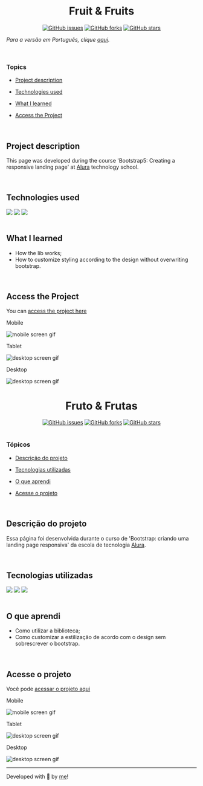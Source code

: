 
<h1 align='center'> Fruit & Fruits </h1>

<div align='center'>
   <a href="https://github.com/Caroline-Barbosa-Vilar/fruit-fruits-bootstrap/issues"><img alt="GitHub issues" src="https://img.shields.io/github/issues/Caroline-Barbosa-Vilar/fruit-fruits-bootstrap"></a>
	<a href="https://github.com/Caroline-Barbosa-Vilar/fruit-fruits-bootstrap/network"><img alt="GitHub forks" src="https://img.shields.io/github/forks/Caroline-Barbosa-Vilar/fruit-fruits-bootstrap"></a>
	<a href="https://github.com/Caroline-Barbosa-Vilar/fruit-fruits-bootstrap/stargazers"><img alt="GitHub stars" src="https://img.shields.io/github/stars/Caroline-Barbosa-Vilar/fruit-fruits-bootstrap"></a>
</div>


_Para a versão em Português, clique [aqui](#portuguese)._

<br>

### Topics

- [Project description](#project-description)

- [Technologies used](#technologies-used)

- [What I learned](#what-I-learned)

- [Access the Project](#access-the-project)

<br>

## Project description

<p align="justify">

This page was developed during the course 'Bootstrap5: Creating a responsive landing page' at [Alura](https://www.alura.com.br) technology school.
</p>

<br>

## Technologies used

<div>
  <img src="https://img.shields.io/badge/HTML5-E34F26?style=for-the-badge&logo=html5&logoColor=white">
  <img src="https://img.shields.io/badge/CSS3-1572B6?style=for-the-badge&logo=css3&logoColor=white">
  <img src="https://img.shields.io/badge/BOOTSTRAP5-7836F9?style=for-the-badge&logo=bootstrap&logoColor=white">
</div>

<br>

## What I learned

- How the lib works;
- How to customize styling according to the design without overwriting bootstrap.


<br>

## Access the Project

You can [access the project here](https://caroline-barbosa-vilar.github.io/fruit-fruits-bootstrap/) 

Mobile

<img src="./src/fruits-bootstrap-mobile-screen.gif" alt="mobile screen gif">

Tablet 

<img src="./src/fruits-bootstrap-tablet-screen.gif" alt="desktop screen gif">

Desktop 

<img src="./src/fruits-bootstrap-desktop-screen.gif" alt="desktop screen gif"> 

<br>

<div id="portuguese">


<h1 align='center'> Fruto & Frutas </h1>

<div align='center'>
   <a href="https://github.com/Caroline-Barbosa-Vilar/fruit-fruits-bootstrap/issues"><img alt="GitHub issues" src="https://img.shields.io/github/issues/Caroline-Barbosa-Vilar/fruit-fruits-bootstrap"></a>
	<a href="https://github.com/Caroline-Barbosa-Vilar/fruit-fruits-bootstrap/network"><img alt="GitHub forks" src="https://img.shields.io/github/forks/Caroline-Barbosa-Vilar/fruit-fruits-bootstrap"></a>
	<a href="https://github.com/Caroline-Barbosa-Vilar/fruit-fruits-bootstrap/stargazers"><img alt="GitHub stars" src="https://img.shields.io/github/stars/Caroline-Barbosa-Vilar/fruit-fruits-bootstrap"></a>
</div>

<br>

### Tópicos 

- [Descrição do projeto](#descrição-do-projeto)

- [Tecnologias utilizadas](#tecnologias-utilizadas)

- [O que aprendi](#o-que-aprendi)

- [Acesse o projeto](#acesse-o-projeto)

<br>

## Descrição do projeto 

<p align="justify">

Essa página foi desenvolvida durante o curso de 'Bootstrap: criando uma landing page responsiva' da escola de tecnologia [Alura](https://www.alura.com.br).
</p>

<br>

## Tecnologias utilizadas

<div>
  <img src="https://img.shields.io/badge/HTML5-E34F26?style=for-the-badge&logo=html5&logoColor=white">
  <img src="https://img.shields.io/badge/CSS3-1572B6?style=for-the-badge&logo=css3&logoColor=white">
  <img src="https://img.shields.io/badge/BOOTSTRAP5-7836F9?style=for-the-badge&logo=bootstrap&logoColor=white">
</div>

<br>

## O que aprendi

- Como utilizar a biblioteca;
- Como customizar a estilização de acordo com o design sem sobrescrever o bootstrap.

<br>

## Acesse o projeto

Você pode [acessar o projeto aqui](https://caroline-barbosa-vilar.github.io/fruit-fruits-bootstrap/) 


Mobile

<img src="./src/fruits-bootstrap-mobile-screen.gif" alt="mobile screen gif">

Tablet 

<img src="./src/fruits-bootstrap-tablet-screen.gif" alt="desktop screen gif">

Desktop 

<img src="./src/fruits-bootstrap-desktop-screen.gif" alt="desktop screen gif">
<br>
<hr>

Developed with 🧡 by [me](https://www.linkedin.com/in/carolinebarbosavilar/)!
